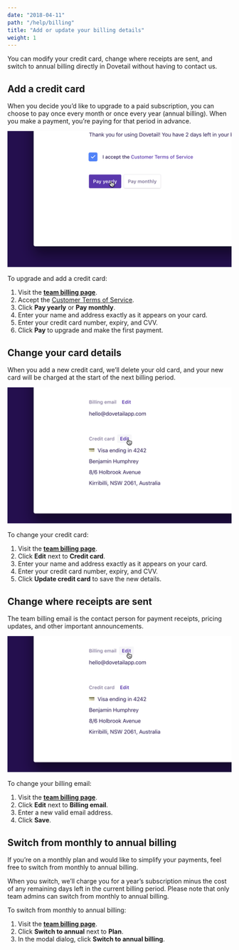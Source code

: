 ```yaml
---
date: "2018-04-11"
path: "/help/billing"
title: "Add or update your billing details"
weight: 1
---
```


You can modify your credit card, change where receipts are sent, and switch to annual billing directly in Dovetail without having to contact us.

## Add a credit card

When you decide you’d like to upgrade to a paid subscription, you can choose to pay once every month or once every year (annual billing). When you make a payment, you’re paying for that period in advance.

![Screenshot of a cursor over the upgrade button](./upgrade.png)

To upgrade and add a credit card:

1.  Visit the **[team billing page](/team/billing)**.
1.  Accept the [Customer Terms of Service](/legal/customer-terms).
1.  Click **Pay yearly** or **Pay monthly**.
1.  Enter your name and address exactly as it appears on your card.
1.  Enter your credit card number, expiry, and CVV.
1.  Click **Pay** to upgrade and make the first payment.

## Change your card details

When you add a new credit card, we’ll delete your old card, and your new card will be charged at the start of the next billing period.

![Screenshot of a cursor over the edit credit card button](./card.png)

To change your credit card:

1.  Visit the **[team billing page](/team/billing)**.
1.  Click **Edit** next to **Credit card**.
1.  Enter your name and address exactly as it appears on your card.
1.  Enter your credit card number, expiry, and CVV.
1.  Click **Update credit card** to save the new details.

## Change where receipts are sent

The team billing email is the contact person for payment receipts, pricing updates, and other important announcements.

![Screenshot of a cursor over the edit billing email button](./email.png)

To change your billing email:

1.  Visit the **[team billing page](/team/billing)**.
1.  Click **Edit** next to **Billing email**.
1.  Enter a new valid email address.
1.  Click **Save**.

## Switch from monthly to annual billing

If you’re on a monthly plan and would like to simplify your payments, feel free to switch from monthly to annual billing.

When you switch, we’ll charge you for a year’s subscription minus the cost of any remaining days left in the current billing period. Please note that only team admins can switch from monthly to annual billing.

To switch from monthly to annual billing:

1.  Visit the **[team billing page](/team/billing)**.
1.  Click **Switch to annual** next to **Plan**.
1.  In the modal dialog, click **Switch to annual billing**.
